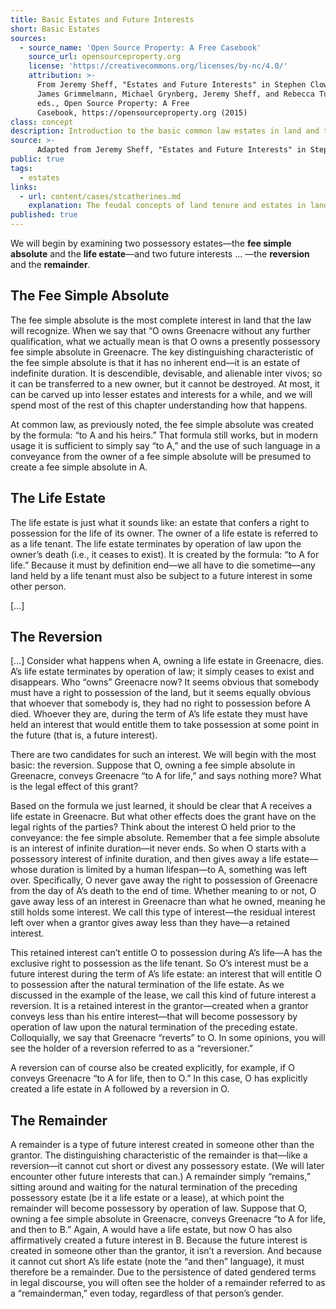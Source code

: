 ```yaml
---
title: Basic Estates and Future Interests
short: Basic Estates
sources:
  - source_name: 'Open Source Property: A Free Casebook'
    source_url: opensourceproperty.org
    license: 'https://creativecommons.org/licenses/by-nc/4.0/'
    attribution: >-
      From Jeremy Sheff, "Estates and Future Interests" in Stephen Clowney,
      James Grimmelmann, Michael Grynberg, Jeremy Sheff, and Rebecca Tushnet,
      eds., Open Source Property: A Free
      Casebook, https://opensourceproperty.org (2015)
class: concept
description: Introduction to the basic common law estates in land and the concept of future interests.
source: >-
      Adapted from Jeremy Sheff, "Estates and Future Interests" in Stephen Clowney, James Grimmelmann, Michael Grynberg, Jeremy Sheff, and Rebecca Tushnet, eds., Open Source Property: A Free Casebook, https://opensourceproperty.org (2015).
public: true
tags:
  - estates
links:
  - url: content/cases/stcatherines.md
    explanation: The feudal concepts of land tenure and estates in land set the stage for the courts' approaches to Indigenous land rights in the St. Catherine's Milling case. How do these feudal concepts relate to the idea of beneficial title described by some of the judges? 
published: true
---
```


We will begin by examining two possessory estates—the **fee simple absolute** and the **life estate**—and two future interests ... —the **reversion** and the **remainder**.

## The Fee Simple Absolute

The fee simple absolute is the most complete interest in land that the law will recognize. When we say that “O owns Greenacre without any further qualification, what we actually mean is that O owns a presently possessory fee simple absolute in Greenacre. The key distinguishing characteristic of the fee simple absolute is that it has no inherent end—it is an estate of indefinite duration. It is descendible, devisable, and alienable inter vivos; so it can be transferred to a new owner, but it cannot be destroyed. At most, it can be carved up into lesser estates and interests for a while, and we will spend most of the rest of this chapter understanding how that happens.

At common law, as previously noted, the fee simple absolute was created by the formula: “to A and his heirs.” That formula still works, but in modern usage it is sufficient to simply say “to A,” and the use of such language in a conveyance from the owner of a fee simple absolute will be presumed to create a fee simple absolute in A.

## The Life Estate

The life estate is just what it sounds like: an estate that confers a right to possession for the life of its owner. The owner of a life estate is referred to as a life tenant. The life estate terminates by operation of law upon the owner’s death (i.e., it ceases to exist). It is created by the formula: “to A for life.” Because it must by definition end—we all have to die sometime—any land held by a life tenant must also be subject to a future interest in some other person. 

[…]

## The Reversion

[…] Consider what happens when A, owning a life estate in Greenacre, dies. A’s life estate terminates by operation of law; it simply ceases to exist and disappears. Who “owns” Greenacre now? It seems obvious that somebody must have a right to possession of the land, but it seems equally obvious that whoever that somebody is, they had no right to possession before A died. Whoever they are, during the term of A’s life estate they must have held an interest that would entitle them to take possession at some point in the future (that is, a future interest).

There are two candidates for such an interest. We will begin with the most basic: the reversion. Suppose that O, owning a fee simple absolute in Greenacre, conveys Greenacre “to A for life,” and says nothing more? What is the legal effect of this grant?

Based on the formula we just learned, it should be clear that A receives a life estate in Greenacre. But what other effects does the grant have on the legal rights of the parties? Think about the interest O held prior to the conveyance: the fee simple absolute. Remember that a fee simple absolute is an interest of infinite duration—it never ends. So when O starts with a possessory interest of infinite duration, and then gives away a life estate—whose duration is limited by a human lifespan—to A, something was left over. Specifically, O never gave away the right to possession of Greenacre from the day of A’s death to the end of time. Whether meaning to or not, O gave away less of an interest in Greenacre than what he owned, meaning he still holds some interest. We call this type of interest—the residual interest left over when a grantor gives away less than they have—a retained interest.

This retained interest can’t entitle O to possession during A’s life—A has the exclusive right to possession as the life tenant. So O’s interest must be a future interest during the term of A’s life estate: an interest that will entitle O to possession after the natural termination of the life estate. As we discussed in the example of the lease, we call this kind of future interest a reversion. It is a retained interest in the grantor—created when a grantor conveys less than his entire interest—that will become possessory by operation of law upon the natural termination of the preceding estate. Colloquially, we say that Greenacre “reverts” to O. In some opinions, you will see the holder of a reversion referred to as a “reversioner.”

A reversion can of course also be created explicitly, for example, if O conveys Greenacre “to A for life, then to O.” In this case, O has explicitly created a life estate in A followed by a reversion in O.

## The Remainder

A remainder is a type of future interest created in someone other than the grantor. The distinguishing characteristic of the remainder is that—like a reversion—it cannot cut short or divest any possessory estate. (We will later encounter other future interests that can.) A remainder simply “remains,” sitting around and waiting for the natural termination of the preceding possessory estate (be it a life estate or a lease), at which point the remainder will become possessory by operation of law. Suppose that O, owning a fee simple absolute in Greenacre, conveys Greenacre “to A for life, and then to B.” Again, A would have a life estate, but now O has also affirmatively created a future interest in B. Because the future interest is created in someone other than the grantor, it isn’t a reversion. And because it cannot cut short A’s life estate (note the “and then” language), it must therefore be a remainder. Due to the persistence of dated gendered terms in legal discourse, you will often see the holder of a remainder referred to as a “remainderman,” even today, regardless of that person’s gender.
